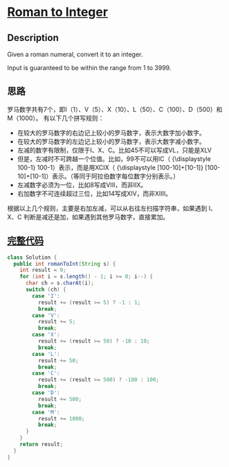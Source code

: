 # [Roman to Integer][title]

## Description

Given a roman numeral, convert it to an integer.

Input is guaranteed to be within the range from 1 to 3999.

## 思路

罗马数字共有7个，即Ⅰ（1）、Ⅴ（5）、Ⅹ（10）、Ⅼ（50）、Ⅽ（100）、Ⅾ（500）和Ⅿ（1000）。
有以下几个拼写规则：

* 在较大的罗马数字的右边记上较小的罗马数字，表示大数字加小数字。
* 在较大的罗马数字的左边记上较小的罗马数字，表示大数字减小数字。
* 左减的数字有限制，仅限于I、X、C。比如45不可以写成VL，只能是XLV
* 但是，左减时不可跨越一个位值。比如，99不可以用IC（ {\displaystyle 100-1} 100-1）表示，而是用XCIX（ {\displaystyle [100-10]+[10-1]} [100-10]+[10-1]）表示。（等同于阿拉伯数字每位数字分别表示。）
* 左减数字必须为一位，比如8写成VIII，而非IIX。
* 右加数字不可连续超过三位，比如14写成XIV，而非XIIII。

根据以上几个规则，主要是右加左减，可以从右往左扫描字符串，如果遇到 I、X、C 判断是减还是加，如果遇到其他罗马数字，直接累加。

## [完整代码][src]

```java
class Solution {
  public int romanToInt(String s) {
    int result = 0;
    for (int i = s.length() - 1; i >= 0; i--) {
      char ch = s.charAt(i);
      switch (ch) {
        case 'I':
          result += (result >= 5) ? -1 : 1;
          break;
        case 'V':
          result += 5;
          break;
        case 'X':
          result += (result >= 50) ? -10 : 10;
          break;
        case 'L':
          result += 50;
          break;
        case 'C':
          result += (result >= 500) ? -100 : 100;
          break;
        case 'D':
          result += 500;
          break;
        case 'M':
          result += 1000;
          break;
      }
    }
    return result;
  }
}
```

[title]: https://leetcode.com/problems/roman-to-integer
[src]: https://github.com/andavid/leetcode-java/blob/master/src/com/andavid/leetcode/_013/Solution.java
